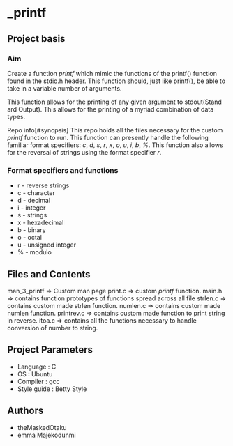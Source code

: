 # _printf
## Project basis
### Aim 
Create a function _printf_ which mimic the functions of the printf() function found in the stdio.h  header. This function should, just like printf(), be able to take in a variable number of arguments. 

This function allows for the printing of any given argument to stdout(Stand ard Output). This allows for the printing of a myriad combination of data types.

Repo info[#synopsis] 
This repo holds all the files necessary for the custom _printf_ function to run. This function can presently handle the following familiar format specifiers: _c_, _d_, _s_, _r_, _x_, _o_, _u_, _i_, _b_, _%_. This function also allows for the reversal of strings using the format specifier _r_.

### Format specifiers and functions
* r - reverse strings
* c - character
* d - decimal
* i - integer
* s - strings
* x - hexadecimal
* b - binary
* o - octal
* u - unsigned integer
* % - modulo

## Files and Contents
man_3_printf    =>      Custom man page
print.c         =>      custom _printf_ function.
main.h          =>      contains function prototypes of functions spread across all file
strlen.c        =>      contains custom made strlen function.
numlen.c        =>      contains custom made numlen function.
printrev.c      =>      contains custom made function to print string in reverse.
itoa.c          =>      contains all the functions necessary to handle conversion of number to string.

## Project Parameters
* Language : C
* OS : Ubuntu
* Compiler : gcc
* Style guide : Betty Style

## Authors
* theMaskedOtaku
* emma Majekodunmi
